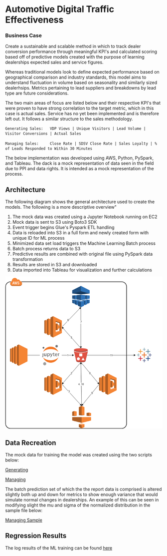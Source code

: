 # Automotive Digital Traffic Effectiveness

### Business Case

Create a sustainable and scalable method in which to track dealer conversion performance through meaningful KPI's and calculated scoring based off of predictive models created with the purpose of learning dealerships expected sales and service figures.

Whereas traditional models look to define expected performance based on geographical comparison and industry standards, this model aims to understand fluctuation in volume based on seasonality and similarly sized dealerhsips. Metrics pertaining to lead suppliers and breakdowns by lead type are future considerations.

The two main areas of focus are listed below and their respective KPI's that were proven to have strong correlation to the target metric, which in this case is actual sales. Service has no yet been implemented and is therefore left out. It follows a similar structure to the sales methodology.

```
Generating Sales:   VDP Views | Unique Visitors | Lead Volume | Visitor Conversions | Actual Sales

Managing Sales:     Close Rate | SDSV Close Rate | Sales Loyalty | % of Leads Responded to Within 30 Minutes

```

The below implementation was developed using AWS, Python, PySpark, and Tableau. The dack is a mock representation of data seen in the field due to PPI and data rights. It is intended as a mock representation of the process.

## Architecture

The following diagram shows the general architecture used to create the models. The following is a more descriptive overview"

1. The mock data was created using a Jupyter Notebook running on EC2
2. Mock data is sent to S3 using Boto3 SDK
3. Event trigger begins Glue's Pyspark ETL handling
4. Data is reloaded into S3 in a full form and newly created form with unique ID for ML process
5. Minimized data set load triggers the Machine Learning Batch process
6. Batch process returns data to S3 
7. Predictive results are combined with original file using PySpark data transformation
8. Results are stored in S3 and downloaded
9. Data imported into Tableau for visualization and further calculations


![alt text](/Images/AWS_Data_Flow.png)


## Data Recreation

The mock data for training the model was created using the two scripts below:

[Generating](/bdc_generating_data_generator.ipynb)

[Managing](/bdc_managing_data_generator_training.ipynb)

The batch prediction set of which the the report data is comprised is altered slightly both up and down for metrics to show enough variance that would simulate normal changes in dealerships. An example of this can be seen in modifying slight the mu and sigma of the normalized distribution in the sample file below:

[Managing Sample](/bdc_managing_data_generator_altered.ipynb)



## Regression Results

The log results of the ML training can be found [here](/MLOutput.txt) 

